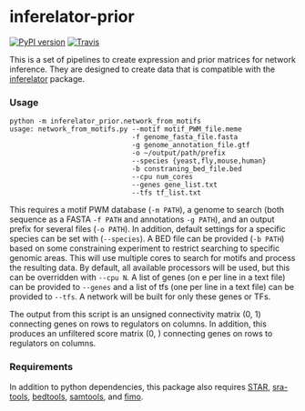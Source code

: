 # inferelator-prior
[![PyPI version](https://badge.fury.io/py/inferelator-prior.svg)](https://badge.fury.io/py/inferelator-prior)
[![Travis](https://travis-ci.org/flatironinstitute/inferelator-prior.svg?branch=release)](https://travis-ci.org/flatironinstitute/inferelator-prior)


This is a set of pipelines to create expression and prior matrices for network inference. They are designed to create
data that is compatible with the [inferelator](https://github.com/flatironinstitute/inferelator) package. 

### Usage

    python -m inferelator_prior.network_from_motifs
    usage: network_from_motifs.py --motif motif_PWM_file.meme
                                  -f genome_fasta_file.fasta
                                  -g genome_annotation_file.gtf
                                  -o ~/output/path/prefix
                                  --species {yeast,fly,mouse,human}
                                  -b constraning_bed_file.bed
                                  --cpu num_cores
                                  --genes gene_list.txt
                                  --tfs tf_list.txt
                                  
This requires a motif PWM database (`-m PATH`), 
a genome to search (both sequence as a FASTA `-f PATH` and annotations `-g PATH`),
and an output prefix for several files (`-o PATH`).
In addition, default settings for a specific species can be set with (`--species`).
A BED file can be provided (`-b PATH`) based on some constraining experiment to restrict searching to 
specific genomic areas.
This will use multiple cores to search for motifs and process the resulting data.
By default, all available processors will be used, but this can be overridden with `--cpu N`.
A list of genes (on e per line in a text file) can be provided to `--genes` 
and a list of tfs (one per line in a text file) can be provided to `--tfs`.
A network will be built for only these genes or TFs.

The output from this script is an unsigned connectivity matrix (0, 1) connecting genes on rows to regulators on columns.
In addition, this produces an unfiltered score matrix (0, ) connecting genes on rows to regulators on columns.

### Requirements

In addition to
python dependencies, this package also requires 
[STAR](https://github.com/alexdobin/STAR),
[sra-tools](http://ncbi.github.io/sra-tools/), 
[bedtools](https://bedtools.readthedocs.io/en/latest/),
[samtools](http://www.htslib.org/), and
[fimo](http://meme-suite.org/doc/fimo.html).


